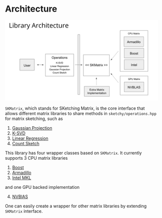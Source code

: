 # Architecture
![Architecture](./architecture.png)

`SKMatrix`, which stands for SKetching Matrix, is the core interface that allows different matrix libraries to share methods in `sketchy/operations.hpp` for matrix sketching, such as

1. [Gaussian Projection](https://en.wikipedia.org/wiki/Random_projection)
2. [K-SVD](http://www.cs.technion.ac.il/~elad/publications/journals/2004/32_KSVD_IEEE_TSP.pdf)
3. [Linear Regression](http://researcher.watson.ibm.com/researcher/files/us-dpwoodru/journal.pdf)
4. [Count Sketch](https://www.cs.rutgers.edu/~farach/pubs/FrequentStream.pdf)

This library has four wrapper classes based on `SKMatrix`. It currently supports 3 CPU matrix libraries

1. [Boost](http://www.boost.org/doc/libs/1_60_0/libs/numeric/ublas/doc/)
2. [Armadillo](http://arma.sourceforge.net/docs.html)
3. [Intel MKL](https://software.intel.com/en-us/intel-mkl)

and one GPU backed implementation

4. [NVBlAS](http://docs.nvidia.com/cuda/nvblas/)

One can easily create a wrapper for other matrix libraries by extending `SKMatrix` interface.